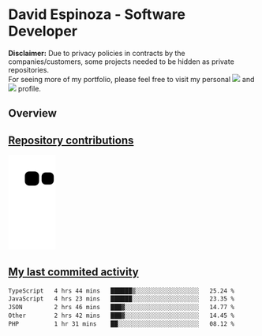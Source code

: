 # David Espinoza - Software Developer
<div id="links">
  <p>
    <strong>Disclaimer:</strong> Due to privacy policies in contracts by the companies/customers, some projects needed to be hidden as private repositories. <br />
For seeing more of my portfolio, please feel free to visit my personal <a href="https://davidespinoza.dev" target="_blank"><img src="https://img.shields.io/badge/website-000000?style=for-the-badge&logo=About.me&logoColor=white" target="_blank"></a> and <a href="https://www.linkedin.com/in/despinozap" target="_blank"><img src="https://img.shields.io/badge/LinkedIn-0077B5?style=for-the-badge&logo=linkedin&logoColor=white" target="_blank"></a> profile.
  </p>
</div>

## Overview

<div id="stats">
  <a href="https://github.com/despinozap">
  <!--
    <img height="180em" style="margin: 0em 10em;" src="https://github-readme-stats.vercel.app/api?username=despinozap&show_icons=true&include_all_commits=true&count_private=true&theme=default"/>
    <img height="180em" style="margin: 0em 10em;" src="https://github-readme-stats.vercel.app/api/top-langs/?username=despinozap&layout=compact&langs_count=7&theme=default"/>
  -->
</div>
 
## Repository contributions
<div id="snake"> 

  ![Snake animation](https://github.com/despinozap/despinozap/blob/output/github-contribution-grid-snake.svg)
</div>

## My last commited activity
<!--START_SECTION:waka-->

```txt
TypeScript   4 hrs 44 mins   ██████▒░░░░░░░░░░░░░░░░░░   25.24 %
JavaScript   4 hrs 23 mins   ██████░░░░░░░░░░░░░░░░░░░   23.35 %
JSON         2 hrs 46 mins   ███▓░░░░░░░░░░░░░░░░░░░░░   14.77 %
Other        2 hrs 42 mins   ███▓░░░░░░░░░░░░░░░░░░░░░   14.45 %
PHP          1 hr 31 mins    ██░░░░░░░░░░░░░░░░░░░░░░░   08.12 %
```

<!--END_SECTION:waka-->
